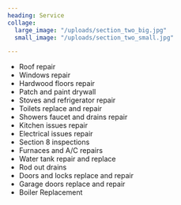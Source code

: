 ```yaml
---
heading: Service
collage:
  large_image: "/uploads/section_two_big.jpg"
  small_image: "/uploads/section_two_small.jpg"

---
```

* Roof repair
* Windows repair
* Hardwood floors repair
* Patch and paint drywall
* Stoves and refrigerator repair
* Toilets replace and repair
* Showers faucet and drains repair
* Kitchen issues repair
* Electrical issues repair
* Section 8 inspections
* Furnaces and A/C repairs
* Water tank repair and replace
* Rod out drains
* Doors and locks replace and repair
* Garage doors replace and repair
* Boiler Replacement